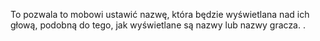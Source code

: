 To pozwala to mobowi ustawić nazwę, która będzie wyświetlana nad ich głową, podobną do tego, jak wyświetlane są nazwy lub nazwy gracza. .